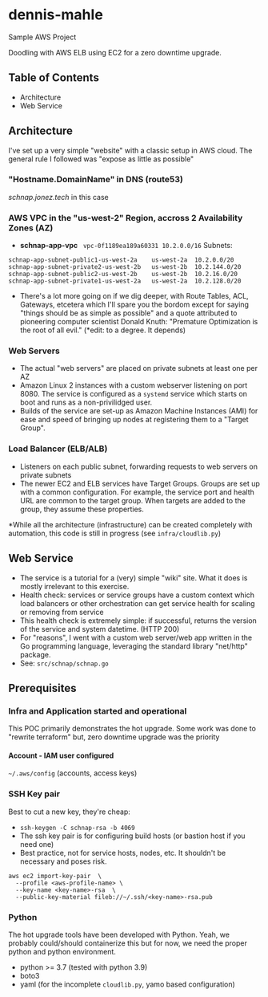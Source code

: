 # dennis-mahle
Sample AWS Project

Doodling with AWS ELB using EC2 for a zero downtime upgrade.

## Table of Contents
- Architecture
- Web Service

## Architecture
I've set up a very simple "website" with a classic setup in AWS cloud. 
The general rule I followed was "expose as little as possible"

### "Hostname.DomainName" in DNS (route53)
*schnap.jonez.tech* in this case

### AWS VPC in the "us-west-2" Region, accross 2 Availability Zones (AZ)
- **schnap-app-vpc** ` vpc-0f1189ea189a60331 10.2.0.0/16`
Subnets:
```
schnap-app-subnet-public1-us-west-2a	us-west-2a	10.2.0.0/20
schnap-app-subnet-private2-us-west-2b	us-west-2b	10.2.144.0/20
schnap-app-subnet-public2-us-west-2b	us-west-2b	10.2.16.0/20
schnap-app-subnet-private1-us-west-2a	us-west-2a	10.2.128.0/20
```
- There's a lot more going on if we dig deeper, with Route Tables, ACL, Gateways, etcetera which I'll spare you the bordom except for saying "things should be as simple as possible" and a quote attributed to pioneering computer scientist Donald Knuth: "Premature Optimization is the root of all evil." (*edit: to a degree. It depends)

### Web Servers
- The actual "web servers" are placed on private subnets at least one per AZ
- Amazon Linux 2 instances with a custom webserver listening on port 8080. The service is configured as a `systemd` service which starts on boot and runs as a non-privilidged user. 
- Builds of the service are set-up as Amazon Machine Instances (AMI) for ease and speed of bringing up nodes at registering them to a "Target Group". 

### Load Balancer (ELB/ALB)
- Listeners on each public subnet, forwarding requests to web servers on private subnets
- The newer EC2 and ELB services have Target Groups. Groups are set up with a common configuration. For example, the service port and health URL are common to the target group. When targets are added to the group, they assume these properties. 

*While all the architecture (infrastructure) can be created completely with automation, this code is still in progress (see `infra/cloudlib.py`)

## Web Service
- The service is a tutorial for a (very) simple "wiki" site. What it does is mostly irrelevant to this exercise. 
- Health check: services or service groups have a custom context which load balancers or other orchestration can get service health for scaling or removing from service
- This health check is extremely simple: if successful, returns the version of the service and system datetime. (HTTP 200)
- For "reasons", I went with a custom web server/web app written in the Go programming language, leveraging the standard library "net/http" package. 
- See: `src/schnap/schnap.go`


## Prerequisites

### Infra and Application started and operational
This POC primarily demonstrates the hot upgrade. Some work was done to "rewrite terraform" but, zero downtime upgrade was the priority

#### Account - IAM user configured
`~/.aws/config` (accounts, access keys)

### SSH Key pair
Best to cut a new key, they're cheap:
- `ssh-keygen -C schnap-rsa -b 4069`
- The ssh key pair is for configuring build hosts (or bastion host if you need one)
- Best practice, not for service hosts, nodes, etc. It shouldn't be necessary and poses risk. 
```
aws ec2 import-key-pair  \
  --profile <aws-profile-name> \ 
  --key-name <key-name>-rsa  \
  --public-key-material fileb://~/.ssh/<key-name>-rsa.pub 
```

### Python
The hot upgrade tools have been developed with Python. Yeah, we probably could/should containerize this but for now,  we need the proper python and python environment.
 - python >= 3.7 (tested with python 3.9)
 - boto3
 - yaml (for the incomplete `cloudlib.py`, yamo based configuration)

